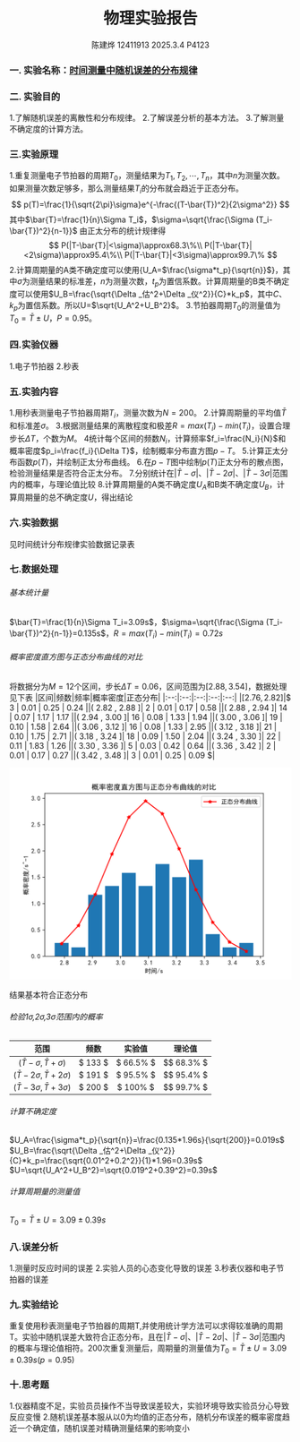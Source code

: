 <!---<style>
.center{
    width:auto;
    display:table;
    margin-left: auto;
    margin-right: auto;
}

</style>--->

# <center>物理实验报告 </center>
 <center>陈建烨 12411913 2025.3.4 P4123</center> <!---这里是姓名栏--->

### 一. 实验名称：<u>时间测量中随机误差的分布规律</u>
<!---课程名称写<u>和</u>之间--->
### 二. 实验目的 
1.了解随机误差的离散性和分布规律。
2.了解误差分析的基本方法。
3.了解测量不确定度的计算方法。


### 三.实验原理
1.重复测量电子节拍器的周期$T_0$，测量结果为$T_1,T_2,\cdots,T_n$，其中$n$为测量次数。如果测量次数足够多，那么测量结果$T_i$的分布就会趋近于正态分布。
$$
p(T)=\frac{1}{\sqrt{2\pi}\sigma}e^{-\frac{(T-\bar{T})^2}{2\sigma^2}}
$$
其中$\bar{T}=\frac{1}{n}\Sigma T_i$，$\sigma=\sqrt{\frac{\Sigma (T_i-\bar{T})^2}{n-1}}$
由正太分布的统计规律得
$$
P(|T-\bar{T}|<\sigma)\approx68.3\%\\
P(|T-\bar{T}|<2\sigma)\approx95.4\%\\
P(|T-\bar{T}|<3\sigma)\approx99.7\%
$$
2.计算周期量的A类不确定度可以使用{U_A=$\frac{\sigma*t_p}{\sqrt{n}}$}，其中$\sigma$为测量结果的标准差，$n$为测量次数，$t_p$为置信系数。计算周期量的B类不确定度可以使用$U_B=\frac{\sqrt{\Delta _估^2+\Delta _仪^2}}{C}*k_p$，其中$C$、$k_p$为置信系数。所以U=$\sqrt{U_A^2+U_B^2}$。
3.节拍器周期$T_0$的测量值为$T_0=\bar{T}\pm U$，$P=0.95$。
### 四.实验仪器
1.电子节拍器 2.秒表
### 五.实验内容
1.用秒表测量电子节拍器周期$T_i$，测量次数为$N=200$。
2.计算周期量的平均值$\bar{T}$和标准差$\sigma$。
3.根据测量结果的离散程度和极差$R=max(T_i)-min(T_i)$，设置合理步长$\Delta T$，个数为$M$。
4统计每个区间的频数$N_i$，计算频率$f_i=\frac{N_i}{N}$和概率密度$p_i=\frac{f_i}{\Delta T}$，绘制概率分布直方图$p-T$。
5.计算正太分布函数$p(T)$，并绘制正太分布曲线。
6.在$p-T$图中绘制$p(T)$正太分布的散点图，检验测量结果是否符合正太分布。
7.分别统计在$|\bar{T}-\sigma|$、$|\bar{T}-2\sigma|$、$|\bar{T}-3\sigma|$范围内的概率，与理论值比较
8.计算周期量的A类不确定度$U_A$和B类不确定度$U_B$，计算周期量的总不确定度$U$，得出结论
### 六.实验数据

见时间统计分布规律实验数据记录表

### 七.数据处理
###### 基本统计量
$\bar{T}=\frac{1}{n}\Sigma T_i=3.09s$，$\sigma=\sqrt{\frac{\Sigma (T_i-\bar{T})^2}{n-1}}=0.135s$，$R=max(T_i)-min(T_i)=0.72s$
###### 概率密度直方图与正态分布曲线的对比
将数据分为$M=12$个区间，步长$\Delta T=0.06$，区间范围为$[2.88,3.54]$，数据处理见下表
|区间|频数|频率|概率密度|正态分布|
|:--:|:--:|:--:|:--:|:--:|
|$[ 2.76 , 2.82 ]$|$ 3 $|$ 0.01 $|$ 0.25 $|$ 0.24 $|
|$( 2.82 , 2.88 ]$|$ 2 $|$ 0.01 $|$ 0.17 $|$ 0.58 $|
|$( 2.88 , 2.94 ]$|$ 14 $|$ 0.07 $|$ 1.17 $|$ 1.17 $|
|$( 2.94 , 3.00 ]$|$ 16 $|$ 0.08 $|$ 1.33 $|$ 1.94 $|
|$( 3.00 , 3.06 ]$|$ 19 $|$ 0.10 $|$ 1.58 $|$ 2.64 $|
|$( 3.06 , 3.12 ]$|$ 16 $|$ 0.08 $|$ 1.33 $|$ 2.95 $|
|$( 3.12 , 3.18 ]$|$ 21 $|$ 0.10 $|$ 1.75 $|$ 2.71 $|
|$( 3.18 , 3.24 ]$|$ 18 $|$ 0.09 $|$ 1.50 $|$ 2.04 $|
|$( 3.24 , 3.30 ]$|$ 22 $|$ 0.11 $|$ 1.83 $|$ 1.26 $|
|$( 3.30 , 3.36 ]$|$ 5 $|$ 0.03 $|$ 0.42 $|$ 0.64 $|
|$( 3.36 , 3.42 ]$|$ 2 $|$ 0.01 $|$ 0.17 $|$ 0.27 $|
|$( 3.42 , 3.48 ]$|$ 3 $|$ 0.01 $|$ 0.25 $|$ 0.09 $|

![](时间.png)

结果基本符合正态分布

###### 检验1$\sigma$,2$\sigma$,3$\sigma$范围内的概率
|范围|频数|实验值|理论值|
|:--:|:--:|:--:|:--:|
|$(\bar{T}-\sigma,\bar{T}+\sigma)$|$  133 $|$ 66.5\% $|$$ 68.3\% $|
|$(\bar{T}-2\sigma,\bar{T}+2\sigma)$|$  191 $|$ 95.5\% $|$$ 95.4\% $|
|$(\bar{T}-3\sigma,\bar{T}+3\sigma)$|$  200 $|$ 100\% $|$$ 99.7\% $|

###### 计算不确定度
$U_A=\frac{\sigma*t_p}{\sqrt{n}}=\frac{0.135*1.96s}{\sqrt{200}}=0.019s$
$U_B=\frac{\sqrt{\Delta _估^2+\Delta _仪^2}}{C}*k_p=\frac{\sqrt{0.01^2+0.2^2}}{1}*1.96=0.39s$
$U=\sqrt{U_A^2+U_B^2}=\sqrt{0.019^2+0.39^2}=0.39s$
###### 计算周期量的测量值
$T_0=\bar{T}\pm U=3.09\pm 0.39s$

### 八.误差分析
1.测量时反应时间的误差
2.实验人员的心态变化导致的误差
3.秒表仪器和电子节拍器的误差

### 九.实验结论
重复使用秒表测量电子节拍器的周期T,并使用统计学方法可以求得较准确的周期T。实验中随机误差大致符合正态分布，且在$|\bar{T}-\sigma|$、$|\bar{T}-2\sigma|$、$|\bar{T}-3\sigma|$范围内的概率与理论值相符。200次重复测量后，周期量的测量值为$T_0=\bar{T}\pm U=3.09\pm 0.39s(p=0.95)$


### 十.思考题
1.仪器精度不足，实验员员操作不当导致误差较大，实验环境导致实验员分心导致反应变慢
2.随机误差基本服从以0为均值的正态分布，随机分布误差的概率密度趋近一个确定值，随机误差对精确测量结果的影响变小

